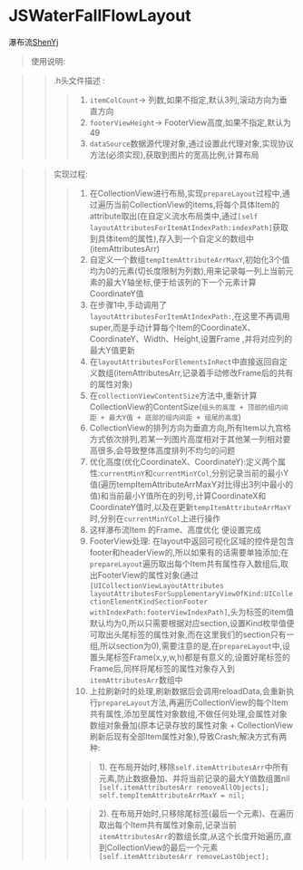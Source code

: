 # JSWaterFallFlowLayout

瀑布流[ShenYj](https://github.com/ShenYj)



>使用说明:<br>

>>  .h头文件描述 :<br>
>>> 1. `itemColCount`-> 列数,如果不指定,默认3列,滚动方向为垂直方向 <br>
>>> 2. `footerViewHeight`-> FooterView高度,如果不指定,默认为49  <br>
>>> 3. `dataSource`数据源代理对象,通过设置此代理对象,实现协议方法(必须实现),获取到图片的宽高比例,计算布局 <br>

>> 实现过程: <br>
>>> 1. 在CollectionView进行布局,实现`prepareLayout`过程中,通过遍历当前CollectionView的items,将每个具体Item的attribute取出(在自定义流水布局类中,通过`[self layoutAttributesForItemAtIndexPath:indexPath]`获取到具体item的属性),存入到一个自定义的数组中(itemAttributesArr) <br>
>>> 2. 自定义一个数组`tempItemAttributeArrMaxY`,初始化3个值均为0的元素(切长度限制为列数),用来记录每一列上当前元素的最大Y轴坐标,便于给该列的下一个元素计算CoordinateY值 <br>
>>> 3. 在步骤1中,手动调用了`layoutAttributesForItemAtIndexPath:`,在这里不再调用super,而是手动计算每个Item的CoordinateX、CoordinateY、Width、Height,设置Frame ,并将对应列的最大Y值更新 <br>
>>> 4. 在`layoutAttributesForElementsInRect`中直接返回自定义数组(itemAttributesArr,记录着手动修改Frame后的共有的属性对象)
>>> 5. 在`collectionViewContentSize`方法中,重新计算CollectionView的ContentSize(`组头的高度 + 顶部的组内间距 + 最大Y值 + 底部的组内间距 + 组尾的高度`) <br>
>>> 6. CollectionView的排列方向为垂直方向,所有Item以九宫格方式依次排列,若某一列图片高度相对于其他某一列相对要高很多,会导致整体高度排列不均匀的问题 <br>
>>> 7. 优化高度(优化CoordinateX、CoordinateY):定义两个属性:`currentMinY`和`currentMinYCol`,分别记录当前的最小Y值(遍历tempItemAttributeArrMaxY对比得出3列中最小的值)和当前最小Y值所在的列号,计算CoordinateX和CoordinateY值时,以及在更新`tempItemAttributeArrMaxY`时,分别在`currentMinYCol`上进行操作 <br>
>>> 8. 这样瀑布流Item 的Frame、高度优化 便设置完成 <br>
>>> 9. FooterView处理: 在layout中返回可视化区域的控件是包含footer和headerView的,所以如果有的话需要单独添加;在`prepareLayout`遍历取出每个Item共有属性存入数组后,取出FooterView的属性对象(通过`[UICollectionViewLayoutAttributes layoutAttributesForSupplementaryViewOfKind:UICollectionElementKindSectionFooter withIndexPath:footerViewIndexPath]`,头为标签的item值默认均为0,所以只需要根据对应section,设置Kind枚举值便可取出头尾标签的属性对象,而在这里我们的section只有一组,所以section为0),需要注意的是,在`prepareLayout`中,设置头尾标签Frame(x,y,w,h)都是有意义的,设置好尾标签的Frame后,同样将尾标签的属性对象存入到`itemAttributesArr`数组中  <br>
>>> 10. 上拉刷新时的处理,刷新数据后会调用reloadData,会重新执行`prepareLayout`方法,再遍历CollectionView的每个Item共有属性,添加至属性对象数组,不做任何处理,会属性对象数组对象叠加(原本记录存放的属性对象 + CollectionView刷新后现有全部Item属性对象),导致Crash;解决方式有两种: <br>
>>>> 1). 在布局开始时,移除`self.itemAttributesArr`中所有元素,防止数据叠加、并将当前记录的最大Y值数组置nil <br>
>>>> `
    [self.itemAttributesArr removeAllObjects];
    self.tempItemAttributeArrMaxY = nil;
    `<br>

>>>> 2). 在布局开始时,只移除尾标签(最后一个元素)、在遍历取出每个Item共有属性对象前,记录当前`itemAttributesArr`的数组长度,从这个长度开始遍历,直到CollectionView的最后一个元素 <br>
>>>> `[self.itemAttributesArr removeLastObject];`


